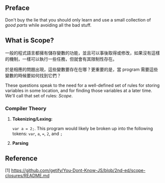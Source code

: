 ## Preface

Don't buy the lie that you should only learn and use a small collection of *good parts* while avoiding all the bad stuff. 



## What is Scope?

一般的程式語言都擁有儲存變數的功能，並且可以事後取得或修改，如果沒有這樣的機制，一樣可以執行一些任務，但就會有其限制性存在。



於是相應的問題出現，這些變數要存在在哪？更重要的是，當 program 需要這些變數的時候要如何找到它們？



These questions speak to the need for a well-defined set of rules for storing variables in some location, and for finding those variables at a later time. We'll call that set of rules: *Scope*.



### Compiler Theory

1. **Tokenizing/Lexing:**

   `var a = 2;`. This program would likely be broken up into the following tokens: `var`, `a`, `=`, `2`, and `;`

2. **Parsing**







## Reference

[1] https://github.com/getify/You-Dont-Know-JS/blob/2nd-ed/scope-closures/README.md


